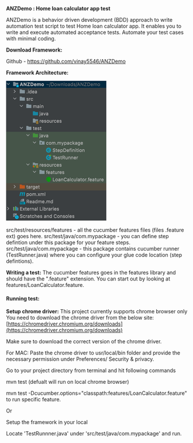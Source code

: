 **ANZDemo : Home loan calculator app test**

ANZDemo is a behavior driven development (BDD) approach to write automation test script to test Home loan calculator app.
It enables you to write and execute automated acceptance tests.
Automate your test cases with minimal coding.

**Download Framework:** 

Github - https://github.com/vinay5546/ANZDemo



**Framework Architecture:**

![img.png](img.png)

src/test/resources/features - all the cucumber features files (files .feature ext) goes here.
src/test/java/com.mypackage - you can define step defintion under this package for your feature steps.
src/test/java/com.mypackage - this package contains cucumber runner (TestRunner.java) where you can configure your glue code location (step defintions).

**Writing a test:**
The cucumber features goes in the features library and should have the ".feature" extension.
You can start out by looking at features/LoanCalculator.feature.

#### **Running test:**

**Setup chrome driver:** 
This project currently supports chrome browser only
You need to download the chrome driver from the below site:
[https://chromedriver.chromium.org/downloads](https://chromedriver.chromium.org/downloads)

Make sure to download the correct version of the chrome driver.

For MAC: Paste the chrome driver to usr/local/bin folder and provide the necessary permission 
under Preferences/ Security & privacy.

Go to your project directory from terminal and hit following commands

mvn test (defualt will run on local chrome browser)

mvn test -Dcucumber.options="classpath:features/LoanCalculator.feature" to run specific feature.

Or

Setup the framework in your local

Locate 'TestRunnner.java' under 'src/test/java/com.mypackage' and run.
